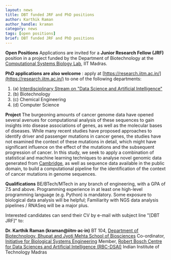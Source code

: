 ```yaml
---
layout: news
title: DBT funded JRF and PhD positions
author: Karthik Raman
author_handle: kraman
category: news
tags: [open positions]
brief: DBT funded JRF and PhD positions
---
```


**Open Positions**
Applications are invited for a **Junior Research Fellow (JRF)** position in a project funded by the Department of Biotechnology at the  [Computational Systems Biology Lab](https://home.iitm.ac.in/kraman/lab/), IIT Madras.

**PhD applications are also welcome** : apply at [https://research.iitm.ac.in/](https://research.iitm.ac.in/) to one of the following departments:
1. (a) [Interdisciplinary Stream on "Data Science and Artificial Intelligence"](https://sites.google.com/a/smail.iitm.ac.in/iitm-idrp/home)
2. (b) Biotechnology
3. (c) Chemical Engineering
4. (d) Computer Science

**Project**
The burgeoning amounts of cancer genome data have opened several avenues for computational analysis of these sequences to gain insights into disease associations of genes, as well as the molecular bases of diseases. While many recent studies have proposed approaches to identify driver and passenger mutations in cancer genes, the studies have not examined the context of these mutations in detail, which might have significant influence on the effect of the mutations and the subsequent progression of cancer. In this study, we seek to apply a combination of statistical and machine learning techniques to analyse novel genomic data generated from [Cambridge](https://www.mrc-cu.cam.ac.uk/), as well as sequence data available in the public domain, to build a computational pipeline for the identification of the context of cancer mutations in genome sequences.

**Qualifications**
BE/BTech/MTech in any branch of engineering, with a GPA of 7.5 and above. Programming experience in at least one high-level programming language (e.g. Python) is mandatory. Some exposure to biological data analysis will be helpful; Familiarity with NGS data analysis pipelines / RNASeq will be a major plus.

Interested candidates can send their CV by e-mail with subject line &quot;[DBT JRF]&quot; to:

**Dr. Karthik Raman (kraman@iitm·ac·in)**
BT 104,  [Department of Biotechnology, Bhupat and Jyoti Mehta School of Biosciences](https://biotech.iitm.ac.in/)
Co-ordinator,  [Initiative for Biological Systems Engineering](https://web.iitm.ac.in/ibse)
Member,  [Robert Bosch Centre for Data Sciences and Artificial Intelligence (RBC-DSAI)](https://rbcdsai.iitm.ac.in/)
Indian Institute of Technology Madras
